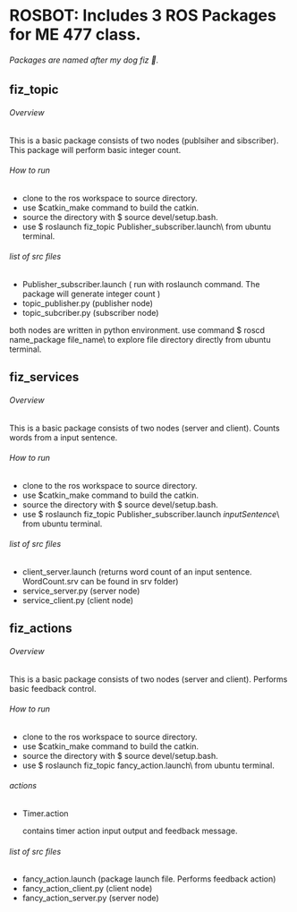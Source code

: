 # ROSBOT: Includes 3 ROS Packages for ME 477 class. 

######  Packages are named after my dog fiz :dog:. 



## fiz_topic
###### Overview 
This is a basic package consists of two nodes (publsiher and sibscriber). 
This package will perform basic integer count.

###### How to run
   - clone to the ros workspace to source directory.
   - use $catkin_make command to build the catkin.
   - source the directory with $ source devel/setup.bash.
   - use $ roslaunch fiz_topic Publisher_subscriber.launch\ from ubuntu terminal.

###### list of src files
   - Publisher_subscriber.launch ( run with roslaunch command. The package will generate integer count )
   - topic_publisher.py (publisher node)
   - topic_subcriber.py (subscriber node)
   
   both nodes are written in python environment. 
   use command $ roscd name_package file_name\ to explore file directory directly from ubuntu terminal. 

## fiz_services
###### Overview 
This is a basic package consists of two nodes (server and client).
Counts words from a input sentence.

###### How to run
   - clone to the ros workspace to source directory.
   - use $catkin_make command to build the catkin.
   - source the directory with $ source devel/setup.bash.
   - use $ roslaunch fiz_topic Publisher_subscriber.launch _inputSentence_\ from ubuntu terminal.

###### list of src files
   - client_server.launch (returns word count of an input sentence. WordCount.srv can be found in srv folder)
   - service_server.py (server node)
   - service_client.py (client node) 
## fiz_actions
###### Overview 
This is a basic package consists of two nodes (server and client).
Performs basic feedback control. 

###### How to run
   - clone to the ros workspace to source directory.
   - use $catkin_make command to build the catkin.
   - source the directory with $ source devel/setup.bash.
   - use $ roslaunch fiz_topic fancy_action.launch\ from ubuntu terminal.
   
###### actions
   - Timer.action
     
     contains timer action input output and feedback message.  
  
###### list of src files
   - fancy_action.launch (package launch file. Performs feedback action)
   - fancy_action_client.py (client node)
   - fancy_action_server.py (server node)


